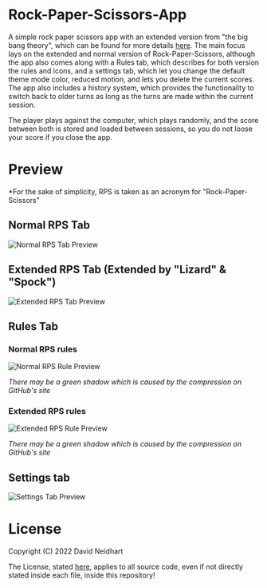 # Rock-Paper-Scissors-App

A simple rock paper scissors app with an extended version from "the big bang theory", which can be found for more details [here](https://www.youtube.com/watch?v=x5Q6-wMx-K8).
The main focus lays on the extended and normal version of Rock-Paper-Scissors, although the app also comes along with a Rules tab, which describes for both version the rules and icons, and a settings tab, which let you change the default theme mode color, reduced motion, and lets you delete the current scores.
The app also includes a history system, which provides the functionality to switch back to older turns as long as the turns are made within the current session.

The player plays against the computer, which plays randomly, and the score between both is stored and loaded between sessions, so you do not loose your score if you close the app.

# Preview

*For the sake of simplicity, RPS is taken as an acronym for "Rock-Paper-Scissors"

## Normal RPS Tab

![Normal RPS Tab Preview](https://covecloud.app/files/s/f7ExeCK0RYlsrnhvhE_mC)

## Extended RPS Tab (Extended by "Lizard" & "Spock")

![Extended RPS Tab Preview](https://covecloud.app/files/s/ziTMSSrpexSQyiFaiENHY)

## Rules Tab

### Normal RPS rules

![Normal RPS Rule Preview](https://covecloud.app/files/s/jPz_lxl-18j5iLZtukKDI)

*There may be a green shadow which is caused by the compression on GitHub's site*

### Extended RPS rules

![Extended RPS Rule Preview](https://covecloud.app/files/s/uoWi0K3qJofIMUV20arou)

*There may be a green shadow which is caused by the compression on GitHub's site*

## Settings tab

![Settings Tab Preview](https://covecloud.app/files/s/aowwdICJGdpjSTv8k15Xh)

# License

Copyright (C) 2022  David Neidhart

The License, stated [here](https://github.com/Xander1233/Rock-Paper-Scissors-App/blob/master/LICENSE), applies to all source code, even if not directly stated inside each file, inside this repository!
